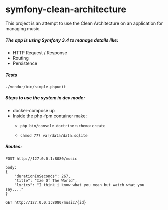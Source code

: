 symfony-clean-architecture
==========================

This project is an attempt to use the Clean Architecture 
on an application for managing music. 

##### The app is using Symfony 3.4 to manage details like:
- HTTP Request / Response
- Routing
- Persistence

##### Tests
    ./vendor/bin/simple-phpunit 

##### Steps to use the system in dev mode:

- docker-compose up
- Inside the php-fpm container make: 
   -     php bin/console doctrine:schema:create
   -     chmod 777 var/data/data.sqlite 

##### Routes:

```
POST http://127.0.0.1:8080/music

body:
{
    "durationInSeconds": 267,
    "title": "Ize Of The World",
    "lyrics": "I think i know what you mean but watch what you say...."
}
```

```
GET http://127.0.0.1:8080/music/{id}
```